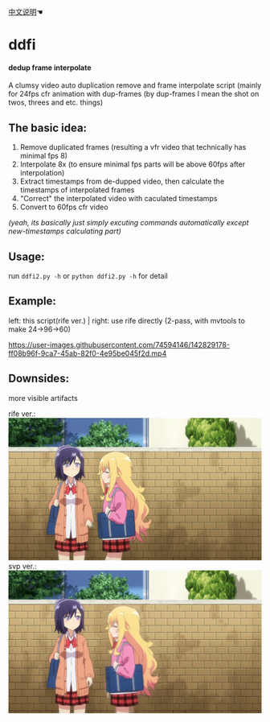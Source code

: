 [中文说明](https://github.com/Mr-Z-2697/ddfi/blob/main/README.chi.md)☚
# ddfi
#### dedup frame interpolate
A clumsy video auto duplication remove and frame interpolate script (mainly for 24fps cfr animation with dup-frames (by dup-frames I mean the shot on twos, threes and etc. things)

## The basic idea:
1. Remove duplicated frames (resulting a vfr video that technically has minimal fps 8)
2. Interpolate 8x (to ensure minimal fps parts will be above 60fps after interpolation)
3. Extract timestamps from de-dupped video, then calculate the timestamps of interpolated frames
4. "Correct" the interpolated video with caculated timestamps
5. Convert to 60fps cfr video

*(yeah, its basically just simply excuting commands automatically except new-timestamps calculating part)*

## Usage:
run `ddfi2.py -h` or `python ddfi2.py -h` for detail

## Example:
left: this script(rife ver.) | right: use rife directly (2-pass, with mvtools to make 24->96->60)

https://user-images.githubusercontent.com/74594146/142829178-ff08b96f-9ca7-45ab-82f0-4e95be045f2d.mp4

## Downsides:
more visible artifacts

rife ver.:
![IMG](example/artifacts2.webp)
svp ver.:
![IMG](example/artifacts.webp)
